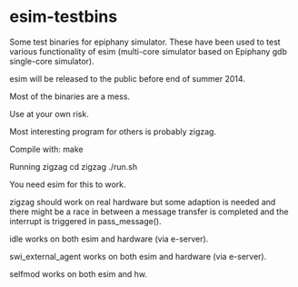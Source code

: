 esim-testbins
=============

Some test binaries for epiphany simulator.
These have been used to test various functionality
of esim (multi-core simulator based on Epiphany gdb single-core simulator).

esim will be released to the public before end of summer 2014.

Most of the binaries are a mess.

Use at your own risk.

Most interesting program for others is probably zigzag.

Compile with:
make

Running zigzag
cd zigzag
./run.sh

You need esim for this to work.

zigzag should work on real hardware but some adaption is needed and
there might be a race in between a message transfer is completed and the
interrupt is triggered in pass_message().

idle works on both esim and hardware (via  e-server).

swi_external_agent works on both esim and hardware (via e-server).

selfmod works on both esim and hw.

